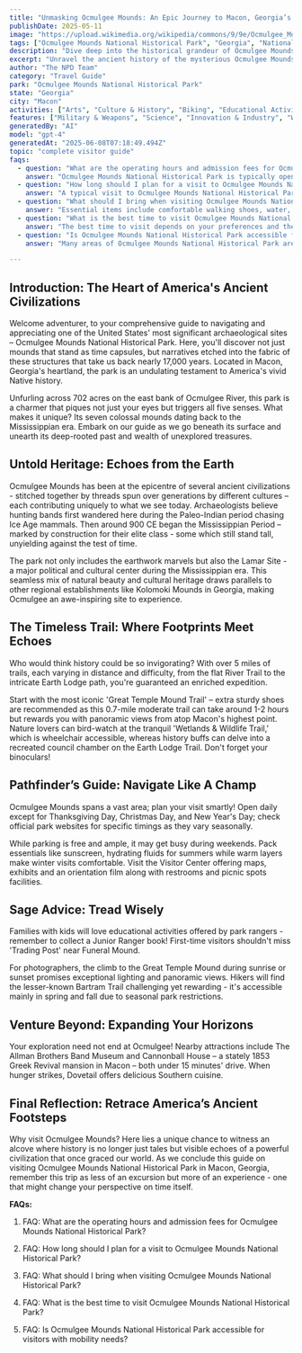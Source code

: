 ```yaml
---
title: "Unmasking Ocmulgee Mounds: An Epic Journey to Macon, Georgia’s Prehistoric Marvel"
publishDate: 2025-05-11
image: "https://upload.wikimedia.org/wikipedia/commons/9/9e/Ocmulgee_Mounds_National_Historical_Park%2C_Macon%2C_Georgia%2C_USA%2C_2_September_2021_-_05.jpg"
tags: ["Ocmulgee Mounds National Historical Park", "Georgia", "National Parks", "Travel Guide", "Macon", "Outdoor Recreation", "Family Travel", "Adventure"]
description: "Dive deep into the historical grandeur of Ocmulgee Mounds National Historical Park located in Macon, Georgia - a prehistoric American Indian site that echoes..."
excerpt: "Unravel the ancient history of the mysterious Ocmulgee Mounds, a cherished gem nestled in Macon, Georgia."
author: "The NPD Team"
category: "Travel Guide"
park: "Ocmulgee Mounds National Historical Park"
state: "Georgia"
city: "Macon"
activities: ["Arts", "Culture & History", "Biking", "Educational Activities", "Fishing & Hunting", "Guided & Self-Guided Tours", "Hiking & Trekking", "Wildlife Viewing"]
features: ["Military & Weapons", "Science", "Innovation & Industry", "Wildlife & Conservation", "Transportation", "U.S. Wars & Conflicts", "Cultural Heritage & Society", "Natural Features & Ecosystems"]
generatedBy: "AI"
model: "gpt-4"
generatedAt: "2025-06-08T07:18:49.494Z"
topic: "complete visitor guide"
faqs:
  - question: "What are the operating hours and admission fees for Ocmulgee Mounds National Historical Park?"
    answer: "Ocmulgee Mounds National Historical Park is typically open year-round, though specific hours may vary by season. Most national parks charge an entrance fee, but some sites are free to visit. Check the official NPS website for current hours and fee information."
  - question: "How long should I plan for a visit to Ocmulgee Mounds National Historical Park?"
    answer: "A typical visit to Ocmulgee Mounds National Historical Park can range from a few hours to a full day, depending on your interests and the activities you choose. Allow extra time for hiking, photography, and exploring visitor centers."
  - question: "What should I bring when visiting Ocmulgee Mounds National Historical Park?"
    answer: "Essential items include comfortable walking shoes, water, snacks, sunscreen, and weather-appropriate clothing. Bring a camera to capture the scenic views and consider binoculars for wildlife viewing."
  - question: "What is the best time to visit Ocmulgee Mounds National Historical Park?"
    answer: "The best time to visit depends on your preferences and the activities you plan to enjoy. Spring and fall often offer pleasant weather and fewer crowds, while summer provides the longest daylight hours."
  - question: "Is Ocmulgee Mounds National Historical Park accessible for visitors with mobility needs?"
    answer: "Many areas of Ocmulgee Mounds National Historical Park are accessible to visitors with mobility needs, including paved trails and accessible facilities. Contact the park directly for specific accessibility information and current conditions."

---
```


## Introduction: The Heart of America's Ancient Civilizations
Welcome adventurer, to your comprehensive guide to navigating and appreciating one of the United States' most significant archaeological sites – Ocmulgee Mounds National Historical Park. Here, you'll discover not just mounds that stand as time capsules, but narratives etched into the fabric of these structures that take us back nearly 17,000 years. Located in Macon, Georgia's heartland, the park is an undulating testament to America's vivid Native history.

Unfurling across 702 acres on the east bank of Ocmulgee River, this park is a charmer that piques not just your eyes but triggers all five senses. What makes it unique? Its seven colossal mounds dating back to the Mississippian era. Embark on our guide as we go beneath its surface and unearth its deep-rooted past and wealth of unexplored treasures.

## Untold Heritage: Echoes from the Earth
Ocmulgee Mounds has been at the epicentre of several ancient civilizations - stitched together by threads spun over generations by different cultures – each contributing uniquely to what we see today. Archaeologists believe hunting bands first wandered here during the Paleo-Indian period chasing Ice Age mammals. Then around 900 CE began the Mississippian Period – marked by construction for their elite class - some which still stand tall, unyielding against the test of time.

The park not only includes the earthwork marvels but also the Lamar Site - a major political and cultural center during the Mississippian era. This seamless mix of natural beauty and cultural heritage draws parallels to other regional establishments like Kolomoki Mounds in Georgia, making Ocmulgee an awe-inspiring site to experience.

## The Timeless Trail: Where Footprints Meet Echoes
Who would think history could be so invigorating? With over 5 miles of trails, each varying in distance and difficulty, from the flat River Trail to the intricate Earth Lodge path, you're guaranteed an enriched expedition.

Start with the most iconic 'Great Temple Mound Trail' – extra sturdy shoes are recommended as this 0.7-mile moderate trail can take around 1-2 hours but rewards you with panoramic views from atop Macon's highest point. Nature lovers can bird-watch at the tranquil 'Wetlands & Wildlife Trail,' which is wheelchair accessible, whereas history buffs can delve into a recreated council chamber on the Earth Lodge Trail. Don't forget your binoculars!

## Pathfinder’s Guide: Navigate Like A Champ
Ocmulgee Mounds spans a vast area; plan your visit smartly! Open daily except for Thanksgiving Day, Christmas Day, and New Year's Day; check official park websites for specific timings as they vary seasonally. 

While parking is free and ample, it may get busy during weekends. Pack essentials like sunscreen, hydrating fluids for summers while warm layers make winter visits comfortable. Visit the Visitor Center offering maps, exhibits and an orientation film along with restrooms and picnic spots facilities.

## Sage Advice: Tread Wisely 
Families with kids will love educational activities offered by park rangers - remember to collect a Junior Ranger book! First-time visitors shouldn't miss 'Trading Post' near Funeral Mound. 

For photographers, the climb to the Great Temple Mound during sunrise or sunset promises exceptional lighting and panoramic views. Hikers will find the lesser-known Bartram Trail challenging yet rewarding - it's accessible mainly in spring and fall due to seasonal park restrictions.

## Venture Beyond: Expanding Your Horizons
Your exploration need not end at Ocmulgee! Nearby attractions include The Allman Brothers Band Museum and Cannonball House – a stately 1853 Greek Revival mansion in Macon – both under 15 minutes' drive. When hunger strikes, Dovetail offers delicious Southern cuisine.

## Final Reflection: Retrace America’s Ancient Footsteps
Why visit Ocmulgee Mounds? Here lies a unique chance to witness an alcove where history is no longer just tales but visible echoes of a powerful civilization that once graced our world. As we conclude this guide on visiting Ocmulgee Mounds National Historical Park in Macon, Georgia, remember this trip as less of an excursion but more of an experience - one that might change your perspective on time itself.

**FAQs:** 

1. FAQ: What are the operating hours and admission fees for Ocmulgee Mounds National Historical Park?

2. FAQ: How long should I plan for a visit to Ocmulgee Mounds National Historical Park?

3. FAQ: What should I bring when visiting Ocmulgee Mounds National Historical Park?

4. FAQ: What is the best time to visit Ocmulgee Mounds National Historical Park?

5. FAQ: Is Ocmulgee Mounds National Historical Park accessible for visitors with mobility needs?